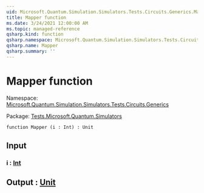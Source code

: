 ```yaml
---
uid: Microsoft.Quantum.Simulation.Simulators.Tests.Circuits.Generics.Mapper
title: Mapper function
ms.date: 3/24/2021 12:00:00 AM
ms.topic: managed-reference
qsharp.kind: function
qsharp.namespace: Microsoft.Quantum.Simulation.Simulators.Tests.Circuits.Generics
qsharp.name: Mapper
qsharp.summary: ''
---
```


# Mapper function

Namespace: [Microsoft.Quantum.Simulation.Simulators.Tests.Circuits.Generics](xref:Microsoft.Quantum.Simulation.Simulators.Tests.Circuits.Generics)

Package: [Tests.Microsoft.Quantum.Simulators](https://nuget.org/packages/Tests.Microsoft.Quantum.Simulators)




```qsharp
function Mapper (i : Int) : Unit
```


## Input

### i : [Int](xref:microsoft.quantum.lang-ref.int)





## Output : [Unit](xref:microsoft.quantum.lang-ref.unit)

